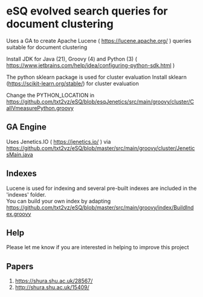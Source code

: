 # eSQ evolved search queries for document clustering
Uses a GA to create Apache Lucene ( https://lucene.apache.org/ ) queries suitable for document clustering

Install JDK for Java (21), Groovy (4) and Python (3) ( https://www.jetbrains.com/help/idea/configuring-python-sdk.html )

The python sklearn package is used for cluster evaluation
Install sklearn (https://scikit-learn.org/stable/) for cluster evaluation

Change the PYTHON_LOCATION in https://github.com/txt2vz/eSQ/blob/esqJenetics/src/main/groovy/cluster/CallVmeasurePython.groovy

## GA Engine 
Uses Jenetics.IO ( https://jenetics.io/ ) via  https://github.com/txt2vz/eSQ/blob/master/src/main/groovy/cluster/JeneticsMain.java

## Indexes
Lucene is used for indexing and several pre-built indexes are included in the 'indexes' folder.  
You can build your own index by adapting https://github.com/txt2vz/eSQ/blob/master/src/main/groovy/index/BuildIndex.groovy

## Help
Please let me know if you are interested in helping to improve this project

## Papers
1. https://shura.shu.ac.uk/28567/ 
2. http://shura.shu.ac.uk/15409/
